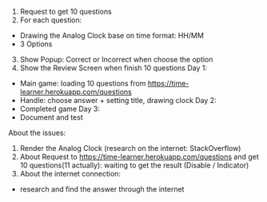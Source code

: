 1. Request to get 10 questions
2. For each question:
 - Drawing the Analog Clock base on time format: HH/MM
 - 3 Options
3. Show Popup: Correct or Incorrect when choose the option 
4. Show the Review Screen when finish 10 questions
Day 1:
 - Main game: loading 10 questions from https://time-learner.herokuapp.com/questions
 - Handle: choose answer + setting title, drawing clock
Day 2: 
 - Completed game
Day 3:
 - Document and test
 
About the issues:
1. Render the Analog Clock (research on the internet: StackOverflow)
2. About Request to https://time-learner.herokuapp.com/questions and get 10 questions(11 actually): waiting to get the result (Disable / Indicator)
3. About the internet connection:
 - research and find the answer through the internet
